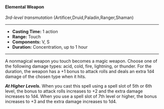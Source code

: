 #### Elemental Weapon
*3rd-level transmutation* (Artificer,Druid,Paladin,Ranger,Shaman)
___
- **Casting Time:** 1 action
- **Range:** Touch
- **Components:** V, S
- **Duration:** Concentration, up to 1 hour
---
A nonmagical weapon you touch becomes a magic weapon. Choose one of the following damage types: acid, cold, fire, lightning, or thunder. For the duration, the weapon has a +1 bonus to attack rolls and deals an extra 1d4 damage of the chosen type when it hits.

***At Higher Levels.*** When you cast this spell using a spell slot of 5th or 6th level, the bonus to attack rolls increases to +2 and the extra damage increases to 1d4. When you use a spell slot of 7th level or higher, the bonus increases to +3 and the extra damage increases to 1d4.